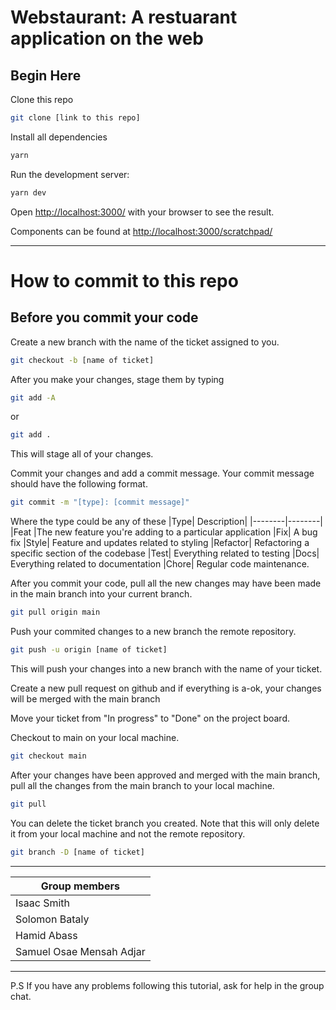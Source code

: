 # Webstaurant: A restuarant application on the web

## Begin Here

Clone this repo

```bash
git clone [link to this repo]
```

Install all dependencies

```bash
yarn
```

Run the development server:

```bash
yarn dev
```

Open [http://localhost:3000/](http://localhost:3000/) with your browser to see the result.

Components can be found at [http://localhost:3000/scratchpad/](http://localhost:3000/scratchpad/)

---

# How to commit to this repo

## Before you commit your code

Create a new branch with the name of the ticket assigned to you.

```bash
git checkout -b [name of ticket]
```

After you make your changes, stage them by typing

```bash
git add -A
```

or

```bash
git add .
```

This will stage all of your changes.

Commit your changes and add a commit message. Your commit message should have the following format.

```bash
git commit -m "[type]: [commit message]"
```

Where the type could be any of these
|Type| Description|
|--------|--------|
|Feat |The new feature you're adding to a particular application
|Fix| A bug fix
|Style| Feature and updates related to styling
|Refactor| Refactoring a specific section of the codebase
|Test| Everything related to testing
|Docs| Everything related to documentation
|Chore| Regular code maintenance.

After you commit your code, pull all the new changes may have been made in the main branch into your current branch.

```bash
git pull origin main
```

Push your commited changes to a new branch the remote repository.

```bash
git push -u origin [name of ticket]
```

This will push your changes into a new branch with the name of your ticket.

Create a new pull request on github and if everything is a-ok, your changes will be merged with the main branch

Move your ticket from "In progress" to "Done" on the project board.

Checkout to main on your local machine.

```bash
git checkout main
```

After your changes have been approved and merged with the main branch, pull all the changes from the main branch to your local machine.

```bash
git pull
```

You can delete the ticket branch you created. Note that this will only delete it from your local machine and not the remote repository.

```bash
git branch -D [name of ticket]
```

---

| Group members  |
| -------------- |
| Isaac Smith    |
| Solomon Bataly |
| Hamid Abass    |
| Samuel Osae Mensah Adjar |

---

P.S If you have any problems following this tutorial, ask for help in the group chat.
